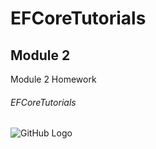 # EFCoreTutorials
## Module 2

Module 2 Homework

###### EFCoreTutorials

![GitHub Logo](/Capture.PNG)
